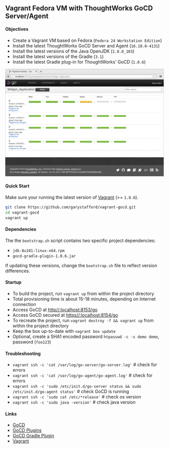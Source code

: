 ## Vagrant Fedora VM with ThoughtWorks GoCD Server/Agent

#### Objectives

-   Create a Vagrant VM based on Fedora (`Fedora 24 Workstation Edition`)
-   Install the latest ThoughtWorks GoCD Server and Agent (`16.10.0-4131`)
-   Install the latest versions of the Java OpenJDK (`1.8.0_103`)
-   Install the latest versions of the Gradle (`3.1`)
-   Install the latest Gradle plug-in for ThoughtWorks' GoCD (`1.0.6`)

![GoCD Preview](_prelims/go_cd_preview.png)

#### Quick Start

Make sure your running the latest version of [Vagrant](https://www.vagrantup.com/downloads.html) (>= `1.8.6`).

```bash
git clone https://github.com/garystafford/vagrant-gocd.git
cd vagrant-gocd
vagrant up
```

#### Dependencies

The the `bootstrap.sh` script contains two specific project dependencies:

-   `jdk-8u101-linux-x64.rpm`
-   `gocd-gradle-plugin-1.0.6.jar`

If updating these versions, change the `bootstrap.sh` file to reflect version differences.

#### Startup

-   To build the project, run `vagrant up` from within the project directory
-   Total provisioning time is about 15-18 minutes, depending on Internet connection
-   Access GoCD at [http//:localhost:8153/go](http//:localhost:8153/go)
-   Access GoCD secured at [https//:localhost:8154/go](https//:localhost:8154/go)
-   To recreate the project, run `vagrant destroy -f && vagrant up` from within the project directory
-   Keep the box up-to-date with `vagrant box update`
-   Optional, create a SHA1 encoded password `htpasswd -c -s demo demo`, password (`foo123`)

#### Troubleshooting

-   `vagrant ssh -c 'cat /var/log/go-server/go-server.log'` # check for errors
-   `vagrant ssh -c 'cat /var/log/go-agent/go-agent.log'` # check for errors
-   `vagrant ssh -c 'sudo /etc/init.d/go-server status && sudo /etc/init.d/go-agent status'` # check GoCD is running
-   `vagrant ssh -c 'sudo cat /etc/*release'` # check os version
-   `vagrant ssh -c 'sudo java -version'` # check java version

#### Links

-   [GoCD](https://www.go.cd/)
-   [GoCD Plugins](https://www.go.cd/plugins/)
-   [GoCD Gradle Plugin](https://github.com/jmnarloch/gocd-gradle-plugin)
-   [Vagrant](https://github.com/mitchellh/vagrant)
